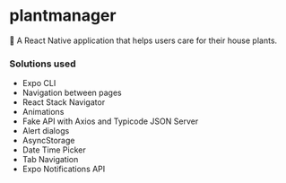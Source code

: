 # plantmanager
🌱 A React Native application that helps users care for their house plants.


### Solutions used
* Expo CLI
* Navigation between pages
* React Stack Navigator
* Animations
* Fake API with Axios and Typicode JSON Server
* Alert dialogs	
* AsyncStorage
* Date Time Picker
* Tab Navigation
* Expo Notifications API
